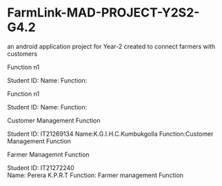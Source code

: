 # FarmLink-MAD-PROJECT-Y2S2-G4.2
 an android application project for Year-2 created to connect farmers with customers


Function n1

Student ID:
Name:
Function: 


Function n1

Student ID:
Name: 
Function: 


Customer Management Function

Student ID: IT21269134
Name:K.G.I.H.C.Kumbukgolla
Function:Customer Management Function


Farmer Managemnt Function 

Student ID: IT21272240	
Name: Perera K.P.R.T
Function: Farmer management Function










